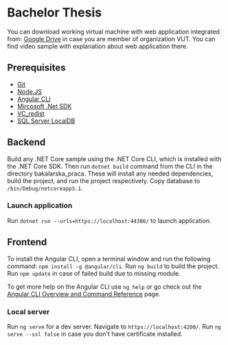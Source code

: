 # Bachelor Thesis

You can download working virtual machine with web application integrated from: [Google Drive](https://drive.google.com/drive/folders/1KVkOSS4HEcpgYRN-5qQGOuz7_Xhd18Fu?usp=sharing) in case you are member of organization VUT. You can find video sample with explanation about web application there.

## Prerequisites
- [Git](https://git-scm.com/download/win)
- [Node.JS](https://nodejs.org/en/download/)
- [Angular CLI](https://angular.io/guide/setup-local)
- [Mircosoft .Net SDK](https://dotnet.microsoft.com/download/visual-studio-sdks)
- [VC_redist](https://support.microsoft.com/en-us/topic/the-latest-supported-visual-c-downloads-2647da03-1eea-4433-9aff-95f26a218cc0)
- [SQL Server LocalDB](https://docs.microsoft.com/en-us/sql/database-engine/configure-windows/sql-server-express-localdb?view=sql-server-ver15)


## Backend

Build any .NET Core sample using the .NET Core CLI, which is installed with the .NET Core SDK. Then run `dotnet build` command from the CLI in the directory bakalarska_praca.
These will install any needed dependencies, build the project, and run the project respectively. Copy database to `/bin/Debug/netcoreapp3.1`. 

### Launch application

Run `dotnet run --urls=https://localhost:44386/` to launch application.

## Frontend

To install the Angular CLI, open a terminal window and run the following command: `npm install -g @angular/cli`.
Run `ng build` to build the project. Run `npm update` in case of failed build due to missing module.

To get more help on the Angular CLI use `ng help` or go check out the [Angular CLI Overview and Command Reference](https://angular.io/cli) page.

### Local server

Run `ng serve` for a dev server. Navigate to `https://localhost:4200/`. Run `ng serve --ssl false` in case you don't have certificate installed.


